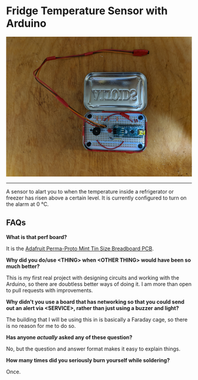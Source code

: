 # Fridge Temperature Sensor with Arduino

![Crudely Made Example of the Sensor](README_Files/Final_Picture.jpg)

---
A sensor to alart you to when the temperature inside a refrigerator or freezer has risen above a certain level.  It is currently configured to turn on the alarm at 0 °C.

## FAQs

**What is that perf board?**

It is the [Adafruit Perma-Proto Mint Tin Size Breadboard PCB](https://www.adafruit.com/product/723).

**Why did you do/use \<THING\> when \<OTHER THING\> would have been so much better?**

This is my first real project with designing circuits and working with the Arduino, so there are doubtless better ways of doing it.  I am more than open to pull requests with improvements.

**Why didn't you use a board that has networking so that you could send out an alert via \<SERVICE\>, rather than just using a buzzer and light?**

The building that I will be using this in is basically a Faraday cage, so there is no reason for me to do so.

**Has anyone _actually_ asked any of these question?**

No, but the question and answer format makes it easy to explain things.

**How many times did you seriously burn yourself while soldering?**

Once.
